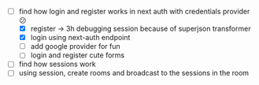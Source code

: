 - [ ] find how login and register works in next auth with credentials provider 😕
  - [x] register -> 3h debugging session because of superjson transformer
  - [x] login using next-auth endpoint
  - [ ] add google provider for fun
  - [ ] login and register cute forms
- [ ] find how sessions work
- [ ] using session, create rooms and broadcast to the sessions in the room